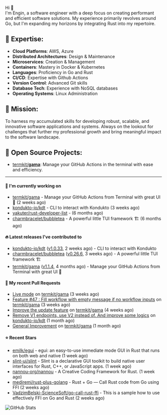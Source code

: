 Hi 👋\
I'm Engin, a software engineer with a deep focus on creating performant and efficient software solutions. My experience primarily revolves around Go, but I'm expanding my horizons by integrating Rust into my repertoire.

## 📌 Expertise:

- **Cloud Platforms**: AWS, Azure
- **Distributed Architectures**: Design & Maintenance
- **Microservices**: Creation & Management
- **Containers**: Mastery in Docker & Kubernetes
- **Languages**: Proficiency in Go and Rust
- **CI/CD**: Expertise with Github Actions
- **Version Control**: Advanced Git skills
- **Database Tech**: Experience with NoSQL databases
- **Operating Systems**: Linux Administration

## 🎯 Mission:

To harness my accumulated skills for developing robust, scalable, and innovative software applications and systems. Always on the lookout for challenges that further my professional growth and bring meaningful impact to the software landscape.

## 🧪 Open Source Projects:

- [termkit/**gama**](https://github.com/termkit/gama): Manage your GitHub Actions in the terminal with ease and efficiency.

---

#### 🚧 I'm currently working on

- [termkit/gama](https://github.com/termkit/gama) - Manage your GitHub Actions from Terminal with great UI 🧪 (2 weeks ago)
- [kondukto-io/kdt](https://github.com/kondukto-io/kdt) - CLI to interact with Kondukto (3 weeks ago)
- [yakuter/rust-developer-list](https://github.com/yakuter/rust-developer-list) -  (6 months ago)
- [charmbracelet/bubbletea](https://github.com/charmbracelet/bubbletea) - A powerful little TUI framework 🏗 (6 months ago)

#### 🔥 Latest releases I've contributed to

- [kondukto-io/kdt](https://github.com/kondukto-io/kdt) ([v1.0.33](https://github.com/kondukto-io/kdt/releases/tag/v1.0.33), 2 weeks ago) - CLI to interact with Kondukto
- [charmbracelet/bubbletea](https://github.com/charmbracelet/bubbletea) ([v0.26.6](https://github.com/charmbracelet/bubbletea/releases/tag/v0.26.6), 3 weeks ago) - A powerful little TUI framework 🏗
- [termkit/gama](https://github.com/termkit/gama) ([v1.1.4](https://github.com/termkit/gama/releases/tag/v1.1.4), 4 months ago) - Manage your GitHub Actions from Terminal with great UI 🧪

#### 🔀 My recent Pull Requests

- [Live mode](https://github.com/termkit/gama/pull/65) on [termkit/gama](https://github.com/termkit/gama) (3 weeks ago)
- [Feature #47 : Fill workflow with empty message if no workflow inputs](https://github.com/termkit/gama/pull/62) on [termkit/gama](https://github.com/termkit/gama) (3 weeks ago)
- [Improve the update feature](https://github.com/termkit/gama/pull/61) on [termkit/gama](https://github.com/termkit/gama) (4 weeks ago)
- [Remove V1 endpoints, use V2 instead of. And improve some logics](https://github.com/kondukto-io/kdt/pull/101) on [kondukto-io/kdt](https://github.com/kondukto-io/kdt) (1 month ago)
- [General Improvement](https://github.com/termkit/gama/pull/57) on [termkit/gama](https://github.com/termkit/gama) (1 month ago)

#### ⭐ Recent Stars

- [emilk/egui](https://github.com/emilk/egui) - egui: an easy-to-use immediate mode GUI in Rust that runs on both web and native (1 week ago)
- [slint-ui/slint](https://github.com/slint-ui/slint) - Slint is a declarative GUI toolkit to build native user interfaces for Rust, C&#43;&#43;, or JavaScript apps. (1 week ago)
- [nannou-org/nannou](https://github.com/nannou-org/nannou) - A Creative Coding Framework for Rust. (1 week ago)
- [mediremi/rust-plus-golang](https://github.com/mediremi/rust-plus-golang) - Rust &#43; Go — Call Rust code from Go using FFI (2 weeks ago)
- [VadzimBelski-ScienceSoft/go-call-rust-ffi](https://github.com/VadzimBelski-ScienceSoft/go-call-rust-ffi) - This is a sample how to use effectively FFI on Go and Rust (2 weeks ago)

![GitHub Stats](http://github-profile-summary-cards.vercel.app/api/cards/profile-details?username=canack&theme=gotham)
